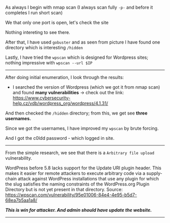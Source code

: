 As always I begin with nmap scan (I always scan fully `-p-` and before it completes I run short scan)


We that only one port is open, let's check the site


Nothing intereting to see there.


After that, I have used `gobuster` and as seen from picture I have found one directory which is interesting `/hidden`


Lastly, I have tried the `wpscan` which is designed for Wordpress sites; nothing impressive with `wpscan --url $IP`

------------------------------------------------------------------------------------------------------------------------------------------------------------------------

After doing initial enumeration, I look through the results:

- I searched the version of Wordpress (which we got it from nmap scan) and found **many vulnerabilities** -> check out the link: https://www.cybersecurity-help.cz/vdb/wordpress_org/wordpress/4.1.31/ 

And then checked the `/hidden` directory; from this, we get see **three usernames.**

Since we got the usernames, I have improved my  `wpscan` by brute forcing.

And I got the c0ldd password -  which logged in site.

-------------------------------------------------------------------------------------------------------------------------------------------------------------------------

From the simple research, we see that there is a `Arbitrary file upload` vulnerability. 

WordPress before 5.8 lacks support for the Update URI plugin header. This makes it easier for remote attackers to execute arbitrary code via a supply-chain attack against WordPress installations that use any plugin for which the slug satisfies the naming constraints of the WordPress.org Plugin Directory but is not yet present in that directory.
Source: https://wpscan.com/vulnerability/95e01006-84e4-4e95-b5d7-68ea7b5aa1a8/

***This is win for attacker. And admin should have update the website.***

----------------------------------------------------------------------------------------------------------------------------------------------------------------------








